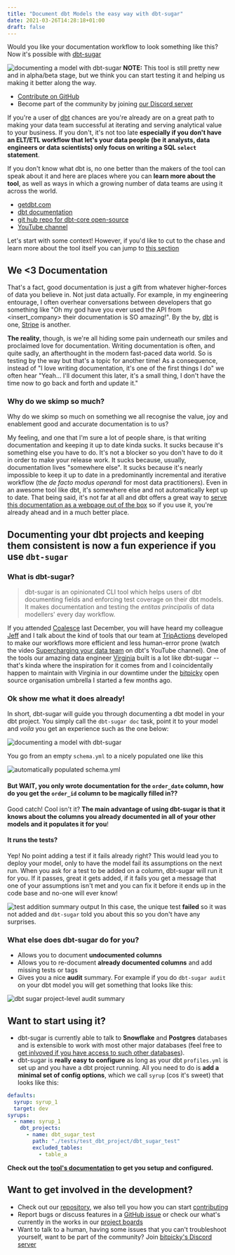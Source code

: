 ```yaml
---
title: "Document dbt Models the easy way with dbt-sugar"
date: 2021-03-26T14:28:18+01:00
draft: false
---
```


Would you like your documentation workflow to look something like this? Now it's possible with [dbt-sugar](https://bitpicky.gitbook.io/dbt-sugar/)

![documenting a model with dbt-sugar](/img/document_fct_orders.gif)
**NOTE:** This tool is still pretty new and in alpha/beta stage, but we think you can start testing it and helping us making it better along the way.

- [Contribute on GitHub](https://github.com/bitpicky/dbt-sugar)
- Become part of the community by joining [our Discord server](https://discord.com/invite/cQB49ejbCA)

If you're a user of [dbt](getdbt.com) chances are you're already are on a great path to making your data team successful at iterating and serving analytical value to your business. If you don't, it's not too late **especially if you don't have an ELT/ETL workflow that let's your data people (be it analysts, data engineers or data scientists) only focus on writing a SQL `select` statement**.

If you don't know what dbt is, no one better than the makers of the tool can speak about it and here are places where you can **learn more about the tool**, as well as ways in which a growing number of data teams are using it across the world.

- [getdbt.com](https://www.getdbt.com/)
- [dbt documentation](https://docs.getdbt.com/)
- [git hub repo for dbt-core open-source](https://github.com/fishtown-analytics/dbt)
- [YouTube channel](https://www.youtube.com/channel/UCVpBwKK-ecMEV75y1dYLE5w)

Let's start with some context! However, if you'd like to cut to the chase and learn more about the tool itself you can jump to [this section](#what-is-dbt-sugar)

## We <3 Documentation

That's a fact, good documentation is just a gift from whatever higher-forces of data you believe in. Not just data actually. For example, in my engineering entourage, I often overhear conversations between developers that go something like "Oh my god have you ever used the API from <insert_company> their documentation is SO amazing!". By the by, [dbt](<[getdbt.com](https://docs.getdbt.com/)>) is one, [Stripe](https://stripe.com/docs/api) is another.

**The reality**, though, is we're all hiding some pain underneath our smiles and proclaimed love for documentation. Writing documentation is often, and quite sadly, an afterthought in the modern fast-paced data world. So is testing by the way but that's a topic for another time! As a consequence, instead of "I love writing documentation, it's one of the first things I do" we often hear "Yeah... I'll document this later, it's a small thing, I don't have the time now to go back and forth and update it."

### Why do we skimp so much?

Why do we skimp so much on something we all recognise the value, joy and enablement good and accurate documentation is to us?

My feeling, and one that I'm sure a lot of people share, is that writing documentation and keeping it up to date kinda sucks. It sucks because it's something else you have to do. It's not a blocker so you don't have to do it in order to make your release work. It sucks because, usually, documentation lives "somewhere else". It sucks because it's nearly impossible to keep it up to date in a predominantly incremental and iterative workflow (the _de facto modus operandi_ for most data practitioners). Even in an awesome tool like dbt, it's somewhere else and not automatically kept up to date. That being said, it's not far at all and dbt offers a great way to [serve this documentation as a webpage out of the box](https://docs.getdbt.com/docs/building-a-dbt-project/documentation) so if you use it, you're already ahead and in a much better place.

## Documenting your dbt projects and keeping them consistent is now a fun experience if you use `dbt-sugar`

### What is dbt-sugar?

> dbt-sugar is an opinionated CLI tool which helps users of dbt documenting fields and enforcing test coverage on their dbt models. It makes documentation and testing the _entitas principalis_ of data modellers' every day workflow.

If you attended [Coalesce](https://www.getdbt.com/coalesce) last December, you will have heard my colleague [Jeff](https://www.linkedin.com/in/jflairie) and I talk about the kind of tools that our team at [TripActions](https://tripactions.com/) developed to make our workflows more efficient and less human-error prone (watch the video [Supercharging your data team](https://www.youtube.com/watch?v=HFNZGZqr5QM&t=411s) on dbt's YouTube channel). One of the tools our amazing data engineer [Virginia](https://www.linkedin.com/in/virginia-l%C3%B3pez-gil-p%C3%A9rez-3b86ab101/) built is a lot like dbt-sugar --that's kinda where the inspiration for it comes from and I coincidentally happen to maintain with Virginia in our downtime under the [bitpicky](https://github.com/bitpicky) open source organisation umbrella I started a few months ago.

### Ok show me what it does already!

In short, dbt-sugar will guide you through documenting a dbt model in your dbt project. You simply call the `dbt-sugar doc` task, point it to your model and _voila_ you get an experience such as the one below:

![documenting a model with dbt-sugar](/img/document_fct_orders.gif)

You go from an empty `schema.yml` to a nicely populated one like this

![automatically populated schema.yml](/img/fct_orders_schema.png)

#### **But WAIT, you only wrote documentation for the `order_date` column, how do you get the `order_id` column to be magically filled in??**

Good catch! Cool isn't it? **The main advantage of using dbt-sugar is that it knows about the columns you already documented in all of your other models and it populates it for you**!

#### It runs the tests?

Yep! No point adding a test if it fails already right? This would lead you to deploy your model, only to have the model fail its assumptions on the next run. When you ask for a test to be added on a column, dbt-sugar will run it for you. If it passes, great it gets added, if it fails you get a message that one of your assumptions isn't met and you can fix it before it ends up in the code base and no-one will ever know!

![test addition summary output](/img/test_summary_output.png)
In this case, the unique test **failed** so it was not added and `dbt-sugar` told you about this so you don't have any surprises.

### What else does dbt-sugar do for you?

- Allows you to document **undocumented columns**
- Allows you to re-document **already documented columns** and add missing tests or tags
- Gives you a nice **audit** summary. For example if you do `dbt-sugar audit` on your dbt model you will get something that looks like this:

![dbt sugar project-level audit summary](/img/dbt_sugar_audit_task.png)

## Want to start using it?

- dbt-sugar is currently able to talk to **Snowflake** and **Postgres** databases and is extensible to work with most other major databases (feel free to [get inlvoved if you have access to such other databases](#want-to-get-involved-in-the-development)).
- dbt-sugar is **really easy to configure** as long as your dbt `profiles.yml` is set up and you have a dbt project running. All you need to do is **add a minimal set of config options**, which we call `syrup` (cos it's sweet) that looks like this:

```yaml
defaults:
  syrup: syrup_1
  target: dev
syrups:
  - name: syrup_1
    dbt_projects:
      - name: dbt_sugar_test
        path: "./tests/test_dbt_project/dbt_sugar_test"
        excluded_tables:
          - table_a
```

**Check out the [tool's documentation](https://bitpicky.gitbook.io/dbt-sugar/) to get you setup and configured.**

## Want to get involved in the development?

- Check out our [repository](https://github.com/bitpicky/dbt-sugar), we also tell you how you can start [contributing](https://github.com/bitpicky/dbt-sugar/blob/main/CONTRIBUTING.md)
- Report bugs or discuss features in a [GitHub issue](https://github.com/bitpicky/dbt-sugar/issues) or check our what's currently in the works in our [project boards](https://github.com/bitpicky/dbt-sugar/projects)
- Want to talk to a human, having some issues that you can't troubleshoot yourself, want to be part of the community? Join [bitpicky's Discord server](https://discord.com/invite/cQB49ejbCA)
